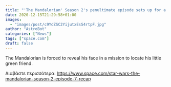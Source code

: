 ```yaml
---
title: "'The Mandalorian' Season 2's penultimate episode sets up for a thrilling finale"
date: 2020-12-15T21:29:58+01:00
images:
  - "images/post/c9YdZSC2YijutxEsS4rtpF.jpg"
author: "AstroBot"
categories: ["News"]
tags: ["space.com"]
draft: false
---
```


The Mandalorian is forced to reveal his face in a mission to locate his little green friend. 

Διαβάστε περισσότερα: https://www.space.com/star-wars-the-mandalorian-season-2-episode-7-recap

